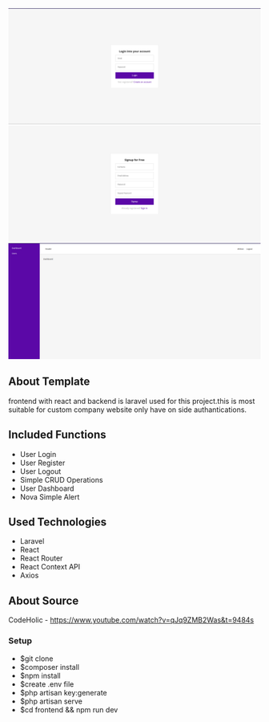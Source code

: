 <img src="https://github.com/BlackCracker99/novaReactLaravelApp/blob/master/ss/Screenshot%202023-07-16%20222018.png" width="900" alt="Laravel Logo">
<img src="https://github.com/BlackCracker99/novaReactLaravelApp/blob/master/ss/Screenshot%202023-07-16%20222326.png" width="900" alt="Laravel Logo">
<img src="https://github.com/BlackCracker99/novaReactLaravelApp/blob/master/ss/Screenshot%202023-07-16%20222245.png" width="900" alt="Laravel Logo">


## About Template

frontend with react and backend is laravel used for this project.this is most suitable for custom company website only have on side authantications.

## Included Functions
- User Login
- User Register
- User Logout
- Simple CRUD Operations
- User Dashboard
- Nova Simple Alert

## Used Technologies

- Laravel
- React 
- React Router
- React Context API
- Axios

## About Source

CodeHolic - https://www.youtube.com/watch?v=qJq9ZMB2Was&t=9484s

### Setup

- $git clone
- $composer install
- $npm install
- $create .env file
- $php artisan key:generate
- $php artisan serve
- $cd frontend && npm run dev
